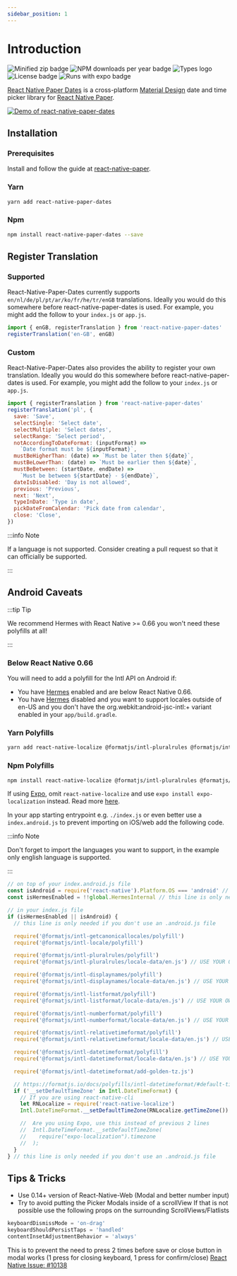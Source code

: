 ```yaml
---
sidebar_position: 1
---
```


# Introduction

![Minified zip badge](https://badgen.net/bundlephobia/minzip/react-native-paper-dates)
![NPM downloads per year badge](https://badgen.net/npm/dy/react-native-paper-dates)
![Types logo](https://badgen.net/npm/types/react-native-paper-dates)
![License badge](https://badgen.net/npm/license/react-native-paper-dates)
![Runs with expo badge](https://img.shields.io/badge/Runs%20with%20Expo-4630EB.svg?style=flat-square&logo=EXPO&labelColor=f3f3f3&logoColor=000)

[React Native Paper Dates](https://github.com/web-ridge/react-native-paper-dates) is a cross-platform [Material Design](https://m3.material.io/) date and time picker library for [React Native Paper](https://reactnativepaper.com/).

[![Demo of react-native-paper-dates](https://user-images.githubusercontent.com/6492229/98866767-bd3f2780-246d-11eb-890e-3491b47c95c5.gif)](https://www.youtube.com/watch?v=SHhQU2doTug)

## Installation

### Prerequisites

Install and follow the guide at [react-native-paper](https://callstack.github.io/react-native-paper/getting-started.html).

### Yarn

```bash
yarn add react-native-paper-dates
```

### Npm

```bash
npm install react-native-paper-dates --save
```

## Register Translation

### Supported

React-Native-Paper-Dates currently supports `en/nl/de/pl/pt/ar/ko/fr/he/tr/enGB` translations. Ideally you would do this somewhere before react-native-paper-dates is used. For example, you might add the follow to your `index.js` or `app.js`.

```javascript
import { enGB, registerTranslation } from 'react-native-paper-dates'
registerTranslation('en-GB', enGB)
```

### Custom

React-Native-Paper-Dates also provides the ability to register your own translation. Ideally you would do this somewhere before react-native-paper-dates is used. For example, you might add the follow to your `index.js` or `app.js`.

```javascript
import { registerTranslation } from 'react-native-paper-dates'
registerTranslation('pl', {
  save: 'Save',
  selectSingle: 'Select date',
  selectMultiple: 'Select dates',
  selectRange: 'Select period',
  notAccordingToDateFormat: (inputFormat) =>
    `Date format must be ${inputFormat}`,
  mustBeHigherThan: (date) => `Must be later then ${date}`,
  mustBeLowerThan: (date) => `Must be earlier then ${date}`,
  mustBeBetween: (startDate, endDate) =>
    `Must be between ${startDate} - ${endDate}`,
  dateIsDisabled: 'Day is not allowed',
  previous: 'Previous',
  next: 'Next',
  typeInDate: 'Type in date',
  pickDateFromCalendar: 'Pick date from calendar',
  close: 'Close',
})
```

:::info Note

If a language is not supported. Consider creating a pull request so that it can officially be supported.

:::

## Android Caveats

:::tip Tip

We recommend Hermes with React Native >= 0.66 you won't need these polyfills at all!

:::

### Below React Native 0.66

You will need to add a polyfill for the Intl API on Android if:

- You have [Hermes](https://github.com/facebook/hermes/issues/23) enabled and are below React Native 0.66.
- You have [Hermes](https://github.com/facebook/hermes/issues/23) disabled and you want to support locales outside of en-US and you don't have the org.webkit:android-jsc-intl:+ variant enabled in your `app/build.gradle`.

### Yarn Polyfills

```bash
yarn add react-native-localize @formatjs/intl-pluralrules @formatjs/intl-getcanonicallocales @formatjs/intl-listformat @formatjs/intl-displaynames @formatjs/intl-locale @formatjs/intl-datetimeformat @formatjs/intl-numberformat @formatjs/intl-relativetimeformat
```

### Npm Polyfills

```bash
npm install react-native-localize @formatjs/intl-pluralrules @formatjs/intl-getcanonicallocales @formatjs/intl-listformat @formatjs/intl-displaynames @formatjs/intl-locale @formatjs/intl-datetimeformat @formatjs/intl-numberformat @formatjs/intl-relativetimeformat --save
```

If using [Expo](https://docs.expo.dev/), omit `react-native-localize` and use `expo install expo-localization` instead. Read more [here](https://docs.expo.dev/versions/latest/sdk/localization/#installation).

In your app starting entrypoint e.g. `./index.js` or even better use a `index.android.js` to prevent importing on iOS/web add the following code.

:::info Note

Don't forget to import the languages you want to support, in the example only english language is supported.

:::

```javascript
// on top of your index.android.js file
const isAndroid = require('react-native').Platform.OS === 'android' // this line is only needed if you don't use an .android.js file
const isHermesEnabled = !!global.HermesInternal // this line is only needed if you don't use an .android.js file

// in your index.js file
if (isHermesEnabled || isAndroid) {
  // this line is only needed if you don't use an .android.js file

  require('@formatjs/intl-getcanonicallocales/polyfill')
  require('@formatjs/intl-locale/polyfill')

  require('@formatjs/intl-pluralrules/polyfill')
  require('@formatjs/intl-pluralrules/locale-data/en.js') // USE YOUR OWN LANGUAGE OR MULTIPLE IMPORTS YOU WANT TO SUPPORT

  require('@formatjs/intl-displaynames/polyfill')
  require('@formatjs/intl-displaynames/locale-data/en.js') // USE YOUR OWN LANGUAGE OR MULTIPLE IMPORTS YOU WANT TO SUPPORT

  require('@formatjs/intl-listformat/polyfill')
  require('@formatjs/intl-listformat/locale-data/en.js') // USE YOUR OWN LANGUAGE OR MULTIPLE IMPORTS YOU WANT TO SUPPORT

  require('@formatjs/intl-numberformat/polyfill')
  require('@formatjs/intl-numberformat/locale-data/en.js') // USE YOUR OWN LANGUAGE OR MULTIPLE IMPORTS YOU WANT TO SUPPORT

  require('@formatjs/intl-relativetimeformat/polyfill')
  require('@formatjs/intl-relativetimeformat/locale-data/en.js') // USE YOUR OWN LANGUAGE OR MULTIPLE IMPORTS YOU WANT TO SUPPORT

  require('@formatjs/intl-datetimeformat/polyfill')
  require('@formatjs/intl-datetimeformat/locale-data/en.js') // USE YOUR OWN LANGUAGE OR MULTIPLE IMPORTS YOU WANT TO SUPPORT

  require('@formatjs/intl-datetimeformat/add-golden-tz.js')

  // https://formatjs.io/docs/polyfills/intl-datetimeformat/#default-timezone
  if ('__setDefaultTimeZone' in Intl.DateTimeFormat) {
    // If you are using react-native-cli
    let RNLocalize = require('react-native-localize')
    Intl.DateTimeFormat.__setDefaultTimeZone(RNLocalize.getTimeZone())

    //  Are you using Expo, use this instead of previous 2 lines
    //  Intl.DateTimeFormat.__setDefaultTimeZone(
    //    require("expo-localization").timezone
    //  );
  }
} // this line is only needed if you don't use an .android.js file
```

## Tips & Tricks

- Use 0.14+ version of React-Native-Web (Modal and better number input)
- Try to avoid putting the Picker Modals inside of a scrollView If that is not possible use the following props on the surrounding ScrollViews/Flatlists

```javascript
keyboardDismissMode = 'on-drag'
keyboardShouldPersistTaps = 'handled'
contentInsetAdjustmentBehavior = 'always'
```

This is to prevent the need to press 2 times before save or close button in modal works (1 press for closing keyboard, 1 press for confirm/close) [React Native Issue: #10138](https://github.com/facebook/react-native/issues/10138)

